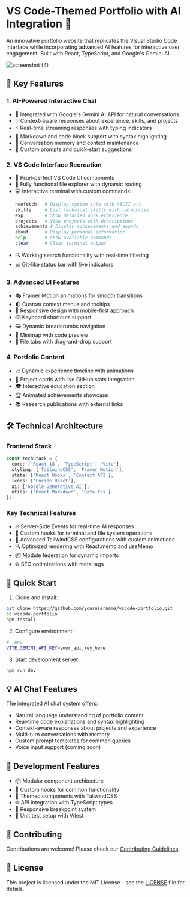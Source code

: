 # VS Code-Themed Portfolio with AI Integration 🚀

An innovative portfolio website that replicates the Visual Studio Code interface while incorporating advanced AI features for interactive user engagement. Built with React, TypeScript, and Google's Gemini AI.

![screenshot (4)](https://github.com/user-attachments/assets/1569a642-e9f2-49c3-91fb-275912fbff9b)


## 🌟 Key Features

### 1. AI-Powered Interactive Chat
- 🤖 Integrated with Google's Gemini AI API for natural conversations
- 💡 Context-aware responses about experience, skills, and projects
- ⚡ Real-time streaming responses with typing indicators
- 📝 Markdown and code block support with syntax highlighting
- 🔄 Conversation memory and context maintenance
- 🎯 Custom prompts and quick-start suggestions

### 2. VS Code Interface Recreation
- 🎨 Pixel-perfect VS Code UI components
- 📁 Fully functional file explorer with dynamic routing
- 💻 Interactive terminal with custom commands:
  ```bash
  neofetch   # Display system info with ASCII art
  skills     # List technical skills with categories
  exp        # Show detailed work experience
  projects   # View projects with descriptions
  achievements # Display achievements and awards
  about      # Display personal information
  help       # Show available commands
  clear      # Clear terminal output
  ```
- 🔍 Working search functionality with real-time filtering
- 📊 Git-like status bar with live indicators

### 3. Advanced UI Features
- 🎭 Framer Motion animations for smooth transitions
- 🌓 Custom context menus and tooltips
- 📱 Responsive design with mobile-first approach
- ⌨️ Keyboard shortcuts support
- 🖼️ Dynamic breadcrumbs navigation
- 📍 Minimap with code preview
- 🎯 File tabs with drag-and-drop support

### 4. Portfolio Content
- 📈 Dynamic experience timeline with animations
- 🎯 Project cards with live GitHub stats integration
- 🎓 Interactive education section
- 🏆 Animated achievements showcase
- 📚 Research publications with external links

## 🛠️ Technical Architecture

### Frontend Stack
```typescript
const techStack = {
  core: ['React 18', 'TypeScript', 'Vite'],
  styling: ['TailwindCSS', 'Framer Motion'],
  state: ['React Hooks', 'Context API'],
  icons: ['Lucide React'],
  ai: ['Google Generative AI'],
  utils: ['React Markdown', 'Date-fns']
};
```

### Key Technical Features
- 🔥 Server-Side Events for real-time AI responses
- 🔄 Custom hooks for terminal and file system operations
- 🎨 Advanced TailwindCSS configurations with custom animations
- 🔍 Optimized rendering with React.memo and useMemo
- 📦 Module federation for dynamic imports
- 🌐 SEO optimizations with meta tags

## 🚀 Quick Start

1. Clone and install:
```bash
git clone https://github.com/yourusername/vscode-portfolio.git
cd vscode-portfolio
npm install
```

2. Configure environment:
```bash
# .env
VITE_GEMINI_API_KEY=your_api_key_here
```

3. Start development server:
```bash
npm run dev
```

## 💡 AI Chat Features

The integrated AI chat system offers:
- Natural language understanding of portfolio content
- Real-time code explanations and syntax highlighting
- Context-aware responses about projects and experience
- Multi-turn conversations with memory
- Custom prompt templates for common queries
- Voice input support (coming soon)

## 🎯 Development Features

- 📦 Modular component architecture
- 🔄 Custom hooks for common functionality
- 🎨 Themed components with TailwindCSS
- 🌐 API integration with TypeScript types
- 📱 Responsive breakpoint system
- 🧪 Unit test setup with Vitest

## 🤝 Contributing

Contributions are welcome! Please check our [Contributing Guidelines](CONTRIBUTING.md).

## 📄 License

This project is licensed under the MIT License - see the [LICENSE](LICENSE) file for details.
